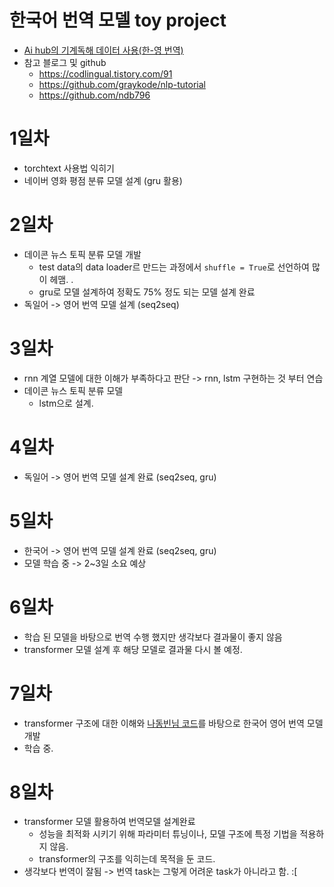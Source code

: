 # 한국어 번역 모델 toy project

- [Ai hub의 기계독해 데이터 사용(한-영 번역)]('https://aihub.or.kr/aidata/86')
- 참고 블로그 및 github
    - https://codlingual.tistory.com/91
    - https://github.com/graykode/nlp-tutorial
    - https://github.com/ndb796



# 1일차

- torchtext 사용법 익히기
- 네이버 영화 평점 분류 모델 설계 (gru 활용)

# 2일차

- 데이콘 뉴스 토픽 분류 모델 개발
    - test data의 data loader르 만드는 과정에서 `shuffle = True`로 선언하여 많이 헤맴. . 
    - gru로 모델 설계하여 정확도 75% 정도 되는 모델 설계 완료
- 독일어 -> 영어 번역 모델 설계 (seq2seq)

# 3일차

- rnn 계열 모델에 대한 이해가 부족하다고 판단 -> rnn, lstm 구현하는 것 부터 연습
- 데이콘 뉴스 토픽 분류 모델 
    - lstm으로 설계.

# 4일차
- 독일어 -> 영어 번역 모델 설계 완료 (seq2seq, gru)

# 5일차
- 한국어 -> 영어 번역 모델 설계 완료 (seq2seq, gru)
- 모델 학습 중 -> 2~3일 소요 예상

# 6일차
- 학습 된 모델을 바탕으로 번역 수행 했지만 생각보다 결과물이 좋지 않음
- transformer 모델 설계 후 해당 모델로 결과물 다시 볼 예정.

# 7일차
- transformer 구조에 대한 이해와 [나동빈님 코드](https://github.com/ndb796/Deep-Learning-Paper-Review-and-Practice/blob/master/code_practices/Attention_is_All_You_Need_Tutorial_(German_English).ipynb)를 바탕으로 한국어 영어 번역 모델 개발
- 학습 중.

# 8일차
- transformer 모델 활용하여 번역모델 설계완료
    - 성능을 최적화 시키기 위해 파라미터 튜닝이나, 모델 구조에 특정 기법을 적용하지 않음.
    - transformer의 구조를 익히는데 목적을 둔 코드.
- 생각보다 번역이 잘됨 -> 번역 task는 그렇게 어려운 task가 아니라고 함. :[
